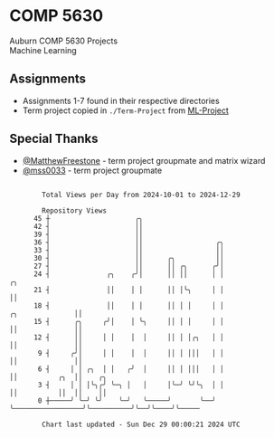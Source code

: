 # COMP 5630
Auburn COMP 5630 Projects  
Machine Learning

## Assignments
- Assignments 1-7 found in their respective directories
- Term project copied in `./Term-Project` from [ML-Project](https://github.com/wumphlett/ML-Project)

## Special Thanks
- [@MatthewFreestone](https://github.com/MatthewFreestone) - term project groupmate and matrix wizard
- [@mss0033](https://github.com/mss0033) - term project groupmate

```

        Total Views per Day from 2024-10-01 to 2024-12-29

        Repository Views
      45 ┼                     ╭╮
      42 ┤                     ││
      39 ┤                     ││
      36 ┤                     ││                  ╭╮
      33 ┤                     ││                  ││
      30 ┤                     ││      ╭╮          ││
      27 ┤                     ││      ││ ╭╮      ╭╯│
      24 ┤              ╭╮    ╭╯│      ││ ││      │ │                                 ╭╮
      21 ┤              ││    │ │      ││ │╰╮     │ │                                 ││
      18 ┤              ││    │ │      ││ │ │     │ │                 ╭╮              ││
      15 ┤      ╭╮     ╭╯│    │ ╰╮     ││ │ │     │ │                 ││              ││
      12 ┤      ││     │ │    │  │     ││ │ │╭╮   │ │                 ││              ││
       9 ┤     ╭╯│     │ │    │  │     ││ │ │││   │ │                 ││              ││
       6 ┤     │ │ ╭╮  │ │   ╭╯  │     ││ │ │││   │ │                 ││          ╭╮  ││    ╭╮
       3 ┤     │ │ │╰╮╭╯ ╰─╮ │   │     │╰─╯ ╰╯╰╮  │ │                 ││          ││  ││    ││
       0 ┼─────╯ ╰─╯ ╰╯    ╰─╯   ╰─────╯       ╰──╯ ╰─────────────────╯╰──────────╯╰──╯╰────╯╰─────

        Chart last updated - Sun Dec 29 00:00:21 2024 UTC
        
```
